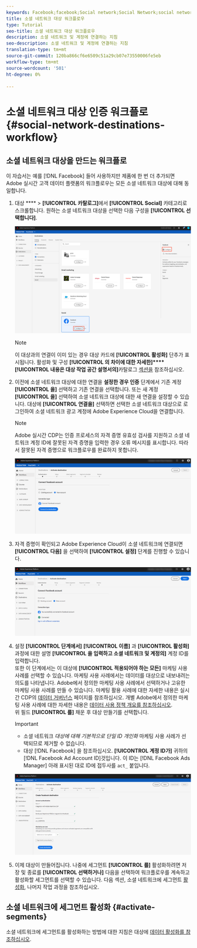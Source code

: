 ```yaml
---
keywords: Facebook;facebook;Social network;Social Network;social network authentication;Social network authentication
title: 소셜 네트워크 대상 워크플로우
type: Tutorial
seo-title: 소셜 네트워크 대상 워크플로우
description: 소셜 네트워크 및 계정에 연결하는 지침
seo-description: 소셜 네트워크 및 계정에 연결하는 지침
translation-type: tm+mt
source-git-commit: 120ba866cf6e6509c51a29cb07e73550006fe5eb
workflow-type: tm+mt
source-wordcount: '501'
ht-degree: 0%

---
```



# 소셜 네트워크 대상 인증 워크플로 {#social-network-destinations-workflow}

## 소셜 네트워크 대상을 만드는 워크플로

이 자습서는 예를 [!DNL Facebook] 들어 사용하지만 제품에 한 번 더 추가되면 Adobe 실시간 고객 데이터 플랫폼의 워크플로우는 모든 소셜 네트워크 대상에 대해 동일합니다.

1. 대상 **** > **[!UICONTROL 카탈로그]**&#x200B;에서 **[!UICONTROL Social]** 카테고리로스크롤합니다. 원하는 소셜 네트워크 대상을 선택한 다음 구성을 **[!UICONTROL 선택합니다]**.

   ![소셜 네트워크 대상에 연결](/help/rtcdp/destinations/assets/facebook-catalog-view.png)

   >[!NOTE]
   >
   >이 대상과의 연결이 이미 있는 경우 대상 카드에 **[!UICONTROL 활성화]** 단추가 표시됩니다. 활성화 및 구성 **[!UICONTROL 의 차이에 대한 자세한]****[!UICONTROL 내용은 대상 작업 공간 설명서의]**&#x200B;카탈로그 [섹션을](/help/rtcdp/destinations/destinations-workspace.md#catalog) 참조하십시오.

2. 이전에 소셜 네트워크 대상에 대한 연결을 **설정한 경우 인증** 단계에서 기존 계정 **[!UICONTROL 을]** 선택하고 기존 연결을 선택합니다. 또는 새 계정 **[!UICONTROL 을]** 선택하여 소셜 네트워크 대상에 대한 새 연결을 설정할 수 있습니다. 대상에 **[!UICONTROL 연결을]** 선택하면 선택한 소셜 네트워크 대상으로 로그인하여 소셜 네트워크 광고 계정에 Adobe Experience Cloud을 연결합니다.

   >[!NOTE]
   >
   >Adobe 실시간 CDP는 인증 프로세스의 자격 증명 유효성 검사를 지원하고 소셜 네트워크 계정 ID에 잘못된 자격 증명을 입력한 경우 오류 메시지를 표시합니다. 따라서 잘못된 자격 증명으로 워크플로우를 완료하지 못합니다.

   ![소셜 네트워크 대상에 연결 - 인증 단계](/help/rtcdp/destinations/assets/facebook-pre-connect-view.png)

3. 자격 증명이 확인되고 Adobe Experience Cloud이 소셜 네트워크에 연결되면 **[!UICONTROL 다음]** 을 선택하여 **[!UICONTROL 설정]** 단계를 진행할 수 있습니다.

   ![자격 증명 확인됨](/help/rtcdp/destinations/assets/facebook-post-connection-view.png)

4. 설정 **[!UICONTROL 단계에서]** **[!UICONTROL 이름]** 과 **[!UICONTROL 활성화]** 과정에 대한 설명 **[!UICONTROL 을 입력하고 소셜 네트워크 및 계정의]** 계정 ID를 입력합니다. <br> 또한 이 단계에서는 이 대상에 **[!UICONTROL 적용되어야 하는 모든]** 마케팅 사용 사례를 선택할 수 있습니다. 마케팅 사용 사례에서는 데이터를 대상으로 내보내려는 의도를 나타냅니다. Adobe에서 정의한 마케팅 사용 사례에서 선택하거나 고유한 마케팅 사용 사례를 만들 수 있습니다. 마케팅 활용 사례에 대한 자세한 내용은 실시간 CDP의 [데이터 거버넌스](/help/rtcdp/privacy/data-governance-overview.md#destinations) 페이지를 참조하십시오. 개별 Adobe에서 정의한 마케팅 사용 사례에 대한 자세한 내용은 [데이터 사용 정책 개요를 참조하십시오](/help/data-governance/policies/overview.md#core-actions). <br> 위 필드 **[!UICONTROL 를]** 채운 후 대상 만들기를 선택합니다.

   >[!IMPORTANT]
   >
   > * 소셜 네트워크 *대상에 대해 기본적으로 단일 ID 개인화* 마케팅 사용 사례가 선택되므로 제거할 수 없습니다.
   > * 대상 [!DNL Facebook] 을 참조하십시오. **[!UICONTROL 계정 ID가]** 귀하의 [!DNL Facebook Ad Account ID]것입니다. 이 ID는 [!DNL Facebook Ads Manager] 아래 표시된 대로 ID에 접두사를 `act_` 붙입니다.


   ![소셜 네트워크 대상에 연결 - 설정 단계](/help/rtcdp/destinations/assets/social-networks-setup-step.png)

5. 이제 대상이 만들어집니다. 나중에 세그먼트 **[!UICONTROL 를]** 활성화하려면 저장 및 종료를 **[!UICONTROL 선택하거나]** 다음을 선택하여 워크플로우를 계속하고 활성화할 세그먼트를 선택할 수 있습니다. 다음 섹션, 소셜 네트워크에 세그먼트 [활성화](#activate-segments), 나머지 작업 과정을 참조하십시오.

## 소셜 네트워크에 세그먼트 활성화 {#activate-segments}

소셜 네트워크에 세그먼트를 활성화하는 방법에 대한 지침은 대상에 [데이터 활성화를 참조하십시오](/help/rtcdp/destinations/activate-destinations.md).